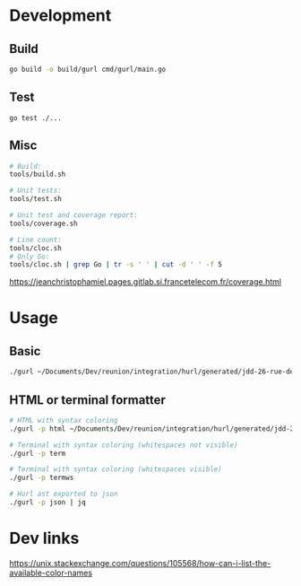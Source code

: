 # Development

## Build

```bash
go build -o build/gurl cmd/gurl/main.go
```

## Test 

```
go test ./...
```

## Misc

```bash
# Build:
tools/build.sh

# Unit tests:
tools/test.sh

# Unit test and coverage report:
tools/coverage.sh

# Line count:
tools/cloc.sh
# Only Go:
tools/cloc.sh | grep Go | tr -s ' ' | cut -d ' ' -f 5
```

<https://jeanchristophamiel.pages.gitlab.si.francetelecom.fr/coverage.html>

# Usage

## Basic

```bash
./gurl ~/Documents/Dev/reunion/integration/hurl/generated/jdd-26-rue-des-bancouliers.hurl
```

## HTML or terminal formatter

```bash
# HTML with syntax coloring
./gurl -p html ~/Documents/Dev/reunion/integration/hurl/generated/jdd-26-rue-des-bancouliers.hurl > /tmp/x.html && open -a "Safari" /tmp/x.html

# Terminal with syntax coloring (whitespaces not visible)
./gurl -p term

# Terminal with syntax coloring (whitespaces visible)
./gurl -p termws

# Hurl ast exported to json
./gurl -p json | jq
```

# Dev links

<https://unix.stackexchange.com/questions/105568/how-can-i-list-the-available-color-names>
